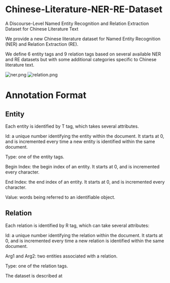 # Chinese-Literature-NER-RE-Dataset
A Discourse-Level Named Entity Recognition and Relation Extraction Dataset  for Chinese Literature Text

We provide a new Chinese literature dataset for Named Entity Recognition (NER) and Relation Extraction (RE).

We define 6 entity tags and 9 relation tags based on several available NER and RE datasets but with some additional categories specific to Chinese literature text. 

![ner.png](https://github.com/lancopku/Chinese-Literature-NER-RE-Dataset/blob/master/ner.png)
![relation.png](https://github.com/lancopku/Chinese-Literature-NER-RE-Dataset/blob/master/relation.png)

# Annotation Format

## Entity
Each entity is identified by T tag, which takes several attributes. 

Id: a unique number identifying the entity within the document. It starts at 0, and is incremented every time a new entity is identified within the same document. 

Type: one of the entity tags.
 
Begin Index: the begin index of an entity. It starts at 0, and is incremented every character.

End Index: the end index of an entity. It starts at 0, and is incremented every character.

Value: words being referred to an identifiable object.


## Relation
Each relation is identified by R tag, which can take several attributes: 

Id: a unique number identifying the relation within the document. It starts at 0, and is incremented every time a new relation is identified within the same document. 

Arg1 and Arg2: two entities associated with a relation.

Type: one of the relation tags.


The dataset is described at 

